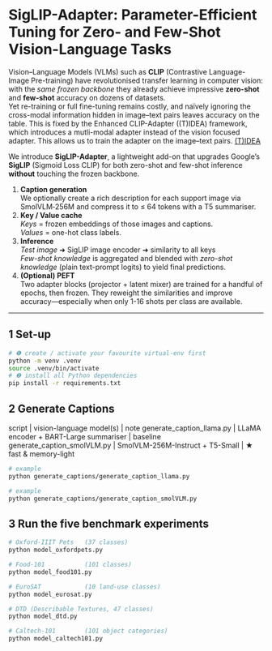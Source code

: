 # SigLIP-Adapter: Parameter-Efficient Tuning for Zero- and Few-Shot Vision-Language Tasks

Vision–Language Models (VLMs) such as **CLIP** (Contrastive Language-Image
Pre-training) have revolutionised transfer learning in computer vision:
with the *same frozen backbone* they already achieve impressive
**zero-shot** and **few-shot** accuracy on dozens of datasets.  
Yet re-training or full fine-tuning remains costly, and naïvely ignoring
the cross-modal information hidden in image–text pairs leaves accuracy
on the table. This is fixed by the Enhanced CLIP-Adapter ((T)IDEA) framework, which
introduces a mutli-modal adapter instead of the vision focused adapter. This allows
us to train the adapter on the image–text pairs. [(T)IDEA](https://github.com/FourierAI/IDEA)

We introduce **SigLIP-Adapter**, a lightweight add-on that upgrades
Google’s **SigLIP** (Sigmoid Loss CLIP) for both zero-shot and few-shot
inference **without** touching the frozen backbone.

1. **Caption generation**  
   We optionally create a rich description for each support image via
   SmolVLM‐256M and compress it to ≤ 64 tokens with a T5 summariser.
2. **Key / Value cache**  
   *Keys* = frozen embeddings of those images and captions.  
   *Values* = one-hot class labels.
3. **Inference**  
   *Test image* ➜ SigLIP image encoder ➜ similarity to all keys  
   *Few-shot knowledge* is aggregated and blended with *zero-shot
   knowledge* (plain text-prompt logits) to yield final predictions.
4. **(Optional) PEFT**  
   Two adapter blocks (projector + latent mixer) are trained for a handful
   of epochs, then frozen. They reweight the similarities and improve
   accuracy—especially when only 1-16 shots per class are available.

---

## 1  Set-up

```bash
# ❶ create / activate your favourite virtual-env first
python -m venv .venv
source .venv/bin/activate        
# ❷ install all Python dependencies
pip install -r requirements.txt
```

## 2 Generate Captions

script | vision-language model(s) | note
generate_caption_llama.py | LLaMA encoder + BART-Large summariser | baseline
generate_caption_smolVLM.py | SmolVLM-256M-Instruct + T5-Small | ★ fast & memory-light

```bash
# example
python generate_captions/generate_caption_llama.py

# example
python generate_captions/generate_caption_smolVLM.py

```

## 3 Run the five benchmark experiments

```bash
# Oxford-IIIT Pets   (37 classes)
python model_oxfordpets.py

# Food-101           (101 classes)
python model_food101.py

# EuroSAT            (10 land-use classes)
python model_eurosat.py

# DTD (Describable Textures, 47 classes)
python model_dtd.py

# Caltech-101        (101 object categories)
python model_caltech101.py
```
